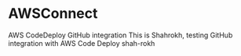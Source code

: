 # AWSConnect
AWS CodeDeploy GitHub integration
This is Shahrokh, testing GitHub integration with AWS Code Deploy
shah-rokh
